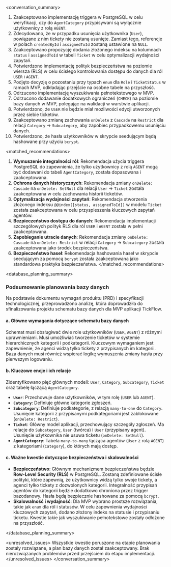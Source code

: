 <conversation_summary>
<decisions>
1.  Zaakceptowano implementację triggera w PostgreSQL w celu weryfikacji, czy do `AgentCategory` przypisywani są wyłącznie użytkownicy z rolą `AGENT`.
2.  Zdecydowano, że w przypadku usunięcia użytkownika (`User`), powiązane z nim tickety nie zostaną usunięte. Zamiast tego, referencje w polach `createdById` i `assignedToId` zostaną ustawione na `NULL`.
3.  Zaakceptowano propozycję dodania złożonego indeksu na kolumnach `status` i `assignedToId` w tabeli `Ticket` w celu optymalizacji wydajności zapytań.
4.  Potwierdzono implementację polityk bezpieczeństwa na poziomie wiersza (RLS) w celu ścisłego kontrolowania dostępu do danych dla ról `USER` i `AGENT`.
5.  Podjęto decyzję o pozostaniu przy typach `enum` dla `Role` i `TicketStatus` w ramach MVP, odkładając przejście na osobne tabele na przyszłość.
6.  Odrzucono implementację wyszukiwania pełnotekstowego w MVP.
7.  Odrzucono dodawanie dodatkowych ograniczeń (`CHECK`) na poziomie bazy danych w MVP, polegając na walidacji w warstwie aplikacji.
8.  Potwierdzono, że `USER` nie będzie miał możliwości edycji utworzonych przez siebie ticketów.
9.  Zaakceptowano zmianę zachowania `onDelete` z `Cascade` na `Restrict` dla relacji `Category` -> `Subcategory`, aby zapobiec przypadkowemu usunięciu danych.
10. Potwierdzono, że hasła użytkowników w skrypcie seedującym będą hashowane przy użyciu `bcrypt`.
</decisions>

<matched_recommendations>
1.  **Wymuszenie integralności ról**: Rekomendacja użycia triggera PostgreSQL do zapewnienia, że tylko użytkownicy z rolą `AGENT` mogą być dodawani do tabeli `AgentCategory`, została dopasowana i zaakceptowana.
2.  **Ochrona danych historycznych**: Rekomendacja zmiany `onDelete: Cascade` na `onDelete: SetNull` dla relacji `User` -> `Ticket` została zaakceptowana w celu zachowania historii ticketów.
3.  **Optymalizacja wydajności zapytań**: Rekomendacja stworzenia złożonego indeksu `@@index([status, assignedToId])` w modelu `Ticket` została zaakceptowana w celu przyspieszenia kluczowych zapytań agentów.
4.  **Bezpieczeństwo dostępu do danych**: Rekomendacja implementacji szczegółowych polityk RLS dla ról `USER` i `AGENT` została w pełni zaakceptowana.
5.  **Zapobieganie utracie danych**: Rekomendacja zmiany `onDelete: Cascade` na `onDelete: Restrict` w relacji `Category` -> `Subcategory` została zaakceptowana jako środek bezpieczeństwa.
6.  **Bezpieczeństwo haseł**: Rekomendacja hashowania haseł w skrypcie seedującym za pomocą `bcrypt` została zaakceptowana jako standardowa praktyka bezpieczeństwa.
</matched_recommendations>

<database_planning_summary>
### Podsumowanie planowania bazy danych

Na podstawie dokumentu wymagań produktu (PRD) i specyfikacji technologicznej, przeprowadzono analizę, która doprowadziła do sfinalizowania projektu schematu bazy danych dla MVP aplikacji TickFlow.

#### a. Główne wymagania dotyczące schematu bazy danych
Schemat musi obsługiwać dwie role użytkowników (`USER`, `AGENT`) z różnymi uprawnieniami. Musi umożliwiać tworzenie ticketów w systemie hierarchicznych kategorii i podkategorii. Kluczowym wymaganiem jest zapewnienie, że agenci widzą tylko tickety z przypisanych im kategorii. Baza danych musi również wspierać logikę wymuszenia zmiany hasła przy pierwszym logowaniu.

#### b. Kluczowe encje i ich relacje
Zidentyfikowano pięć głównych modeli: `User`, `Category`, `Subcategory`, `Ticket` oraz tabelę łączącą `AgentCategory`.
-   **`User`**: Przechowuje dane użytkowników, w tym rolę (`USER` lub `AGENT`).
-   **`Category`**: Definiuje główne kategorie zgłoszeń.
-   **`Subcategory`**: Definiuje podkategorie, z relacją `many-to-one` do `Category`. Usunięcie kategorii z przypisanymi podkategoriami jest zablokowane (`onDelete: Restrict`).
-   **`Ticket`**: Główny model aplikacji, przechowujący szczegóły zgłoszeń. Ma relacje do `Subcategory`, `User` (twórca) i `User` (przypisany agent). Usunięcie użytkownika nie usuwa ticketu (`onDelete: SetNull`).
-   **`AgentCategory`**: Tabela `many-to-many` łącząca agentów (`User` z rolą `AGENT`) z kategoriami (`Category`), do których mają dostęp.

#### c. Ważne kwestie dotyczące bezpieczeństwa i skalowalności
-   **Bezpieczeństwo**: Głównym mechanizmem bezpieczeństwa będzie **Row-Level Security (RLS)** w PostgreSQL. Zostaną zdefiniowane ścisłe polityki, które zapewnią, że użytkownicy widzą tylko swoje tickety, a agenci tylko tickety z dozwolonych kategorii. Integralność przypisań agentów do kategorii będzie dodatkowo chroniona przez trigger bazodanowy. Hasła będą bezpiecznie hashowane za pomocą `bcrypt`.
-   **Skalowalność i wydajność**: Dla MVP wybrano prostsze rozwiązania, takie jak `enum` dla ról i statusów. W celu zapewnienia wydajności kluczowych zapytań, dodano złożony indeks na statusie i przypisaniu ticketu. Kwestie takie jak wyszukiwanie pełnotekstowe zostały odłożone na przyszłość.

</database_planning_summary>

<unresolved_issues>
Wszystkie kwestie poruszone na etapie planowania zostały rozwiązane, a plan bazy danych został zaakceptowany. Brak nierozwiązanych problemów przed przejściem do etapu implementacji.
</unresolved_issues>
</conversation_summary>